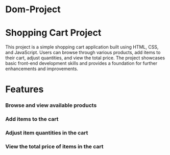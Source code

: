 # Dom-Project
# Shopping Cart Project
This project is a simple shopping cart application built using HTML, CSS, and JavaScript. 
Users can browse through various products, add items to their cart, adjust quantities, and view the total price. 
The project showcases basic front-end development skills and provides a foundation for further enhancements and improvements.

# Features
### Browse and view available products
### Add items to the cart
### Adjust item quantities in the cart
### View the total price of items in the cart

